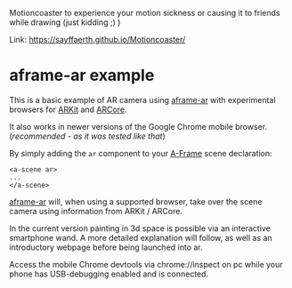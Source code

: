 Motioncoaster to experience your motion sickness or causing it to friends while drawing (just kidding ;) )

Link: https://sayffaerth.github.io/Motioncoaster/




aframe-ar example
=========================

This is a basic example of AR camera using [aframe-ar](https://github.com/chenzlabs/aframe-ar) with experimental browsers for [ARKit](https://github.com/google-ar/WebARonARKit) and [ARCore](https://github.com/google-ar/WebARonARCore).

It also works in newer versions of the Google Chrome mobile browser. (*recommended - as it was tested like that*)

By simply adding the `ar` component to your [A-Frame](https://aframe.io) scene declaration:

```
<a-scene ar>
...
</a-scene>
```

[aframe-ar](https://github.com/chenzlabs/aframe-ar) will, when using a supported browser, take over the scene camera using information from ARKit / ARCore.


In the current version painting in 3d space is possible via an interactive smartphone wand. A more detailed explanation will follow, as well as an introductory webpage before being launched into ar.

Access the mobile Chrome devtools via chrome://inspect on pc while your phone has USB-debugging enabled and is connected.